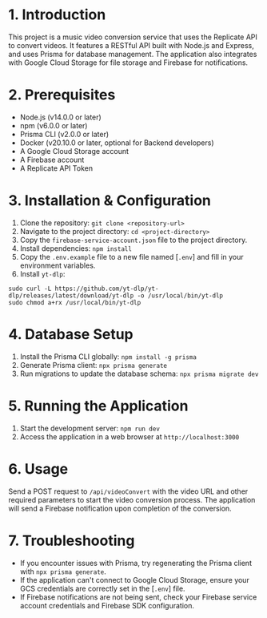 # 1. Introduction

This project is a music video conversion service that uses the Replicate API to convert videos. It features a RESTful API built with Node.js and Express, and uses Prisma for database management. The application also integrates with Google Cloud Storage for file storage and Firebase for notifications.

# 2. Prerequisites

- Node.js (v14.0.0 or later)
- npm (v6.0.0 or later)
- Prisma CLI (v2.0.0 or later)
- Docker (v20.10.0 or later, optional for Backend developers)
- A Google Cloud Storage account
- A Firebase account
- A Replicate API Token

# 3. Installation & Configuration

1. Clone the repository: `git clone <repository-url>`
2. Navigate to the project directory: `cd <project-directory>`
3. Copy the `firebase-service-account.json` file to the project directory.
4. Install dependencies: `npm install`
5. Copy the `.env.example` file to a new file named [`.env`] and fill in your environment variables.
6. Install `yt-dlp`:

```
sudo curl -L https://github.com/yt-dlp/yt-dlp/releases/latest/download/yt-dlp -o /usr/local/bin/yt-dlp
sudo chmod a+rx /usr/local/bin/yt-dlp
```

# 4. Database Setup

1. Install the Prisma CLI globally: `npm install -g prisma`
2. Generate Prisma client: `npx prisma generate`
3. Run migrations to update the database schema: `npx prisma migrate dev`

# 5. Running the Application

1. Start the development server: `npm run dev`
2. Access the application in a web browser at `http://localhost:3000`

# 6. Usage

Send a POST request to `/api/videoConvert` with the video URL and other required parameters to start the video conversion process. The application will send a Firebase notification upon completion of the conversion.

# 7. Troubleshooting

- If you encounter issues with Prisma, try regenerating the Prisma client with `npx prisma generate`.
- If the application can't connect to Google Cloud Storage, ensure your GCS credentials are correctly set in the [`.env`] file.
- If Firebase notifications are not being sent, check your Firebase service account credentials and Firebase SDK configuration.

